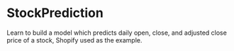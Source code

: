 # StockPrediction
Learn to build a model which predicts daily open, close, and adjusted close price of a stock, Shopify used as the example.

